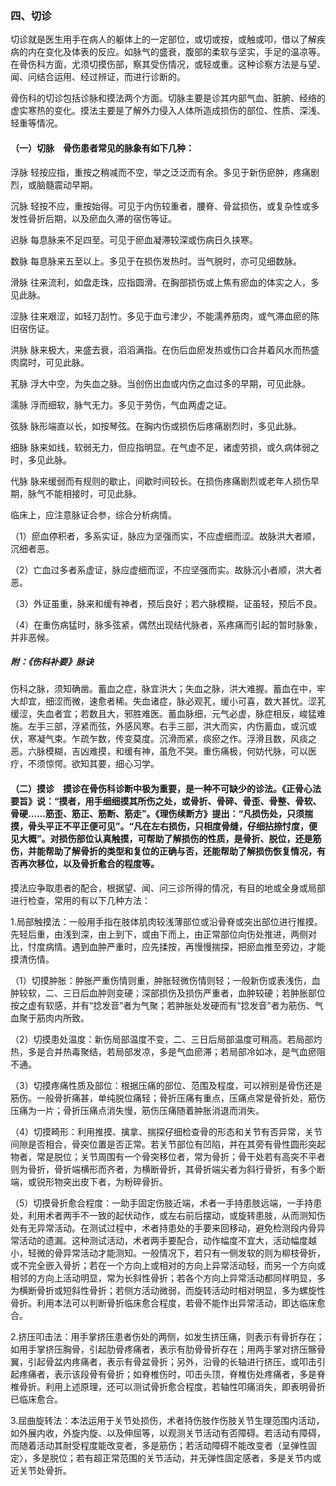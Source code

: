 ### 四、切诊

切诊就是医生用手在病人的躯体上的一定部位，或切或按，或触或叩，借以了解疾病的内在变化及体表的反应。如脉气的盛衰，腹部的柔软与坚实，手足的温凉等。在骨伤科方面，尤须切摸伤部，察其受伤情况，或轻或重。这种诊察方法是与望、闻、问结合运用、经过辨证，而进行诊断的。

骨伤科的切诊包括诊脉和摸法两个方面。切脉主要是诊其内部气血、脏腑、经络的虚实寒热的变化。摸法主要是了解外力侵入人体所造成损伤的部位、性质、深浅、轻重等情况。

#### （一）切脉　骨伤患者常见的脉象有如下几种：

浮脉 轻按应指，重按之稍减而不空，举之泛泛而有余。多见于新伤瘀肿，疼痛剧烈，或脑髓震动早期。

沉脉 轻按不应，重按始得。可见于内伤较重者，腰脊、骨盆损伤，或复杂性或多发性骨折后期，以及瘀血久滞的宿伤等证。

迟脉 每息脉来不足四至。可见于瘀血凝滞较深或伤病日久挟寒。

数脉 每息脉来五至以上。多见于在损伤发热时。当气脱时，亦可见细数脉。

滑脉 往来流利，如盘走珠，应指圆滑。在胸部损伤或上焦有瘀血的体实之人，多见此脉。

涩脉 往来艰涩，如轻刀刮竹。多见于血亏津少，不能濡养筋肉，或气滞血瘀的陈旧宿伤证。

洪脉 脉来极大，来盛去衰，滔滔满指。在伤后血瘀发热或伤口合并着风水而热盛肉腐时，可见此脉。

芤脉 浮大中空，为失血之脉。当创伤出血或内伤之血过多的早期，可见此脉。

濡脉 浮而细软，脉气无力。多见于劳伤，气血两虚之证。

弦脉 脉形端直以长，如按琴弦。在胸内伤或损伤后疼痛剧烈时，多见此脉。

细脉 脉来如线，软弱无力，但应指明显。在气虚不足，诸虚劳损，或久病体弱之时，多见此脉。

代脉 脉来缓弱而有规则的歇止，间歇时间较长。在损伤疼痛剧烈或老年人损伤早期，脉气不能相接时，可见此脉。

临床上，应注意脉证合参，综合分析病情。

（1）瘀血停积者，多系实证，脉应为坚强而实，不应虚细而涩。故脉洪大者顺，沉细者恶。

（2）亡血过多者系虚证，脉应虚细而涩，不应坚强而实。故脉沉小者顺，洪大者恶。

（3）外证虽重，脉来和缓有神者，预后良好；若六脉模糊，证虽轻，预后不良。

（4）在重伤病猛时，脉多弦紧，偶然出现结代脉者，系疼痛而引起的暂时脉象，并非恶候。

##### 附：《伤科补要》脉诀

伤科之脉，须知确凿。蓄血之症，脉宜洪大；失血之脉，洪大难握。蓄血在中，牢大却宜，细涩而微，速愈者稀。失血诸症，脉必观芤，缓小可喜，数大甚忧。涩芤缓涩，失血者宜；若数且大，邪胜难医。蓄血脉细，元气必虚，脉症相反，峻猛难施。左手三部，浮紧而弦，外感风寒。右手三部，洪大而实，内伤蓄血，或沉或伏，寒凝气束。乍疏乍数，传变莫度。沉滑而紧，痰瘀之作。浮滑且数，风痰之恶。六脉模糊，吉凶难摸，和缓有神，虽危不哭。重伤痛极，何妨代脉，可以医疗，不须惊愕。欲知其要，细心习学。

#### （二）摸诊　摸诊在骨伤科诊断中极为重要，是一种不可缺少的诊法。《正骨心法要旨》说：“摸者，用手细细摸其所伤之处，或骨折、骨碎、骨歪、骨整、骨软、骨硬……筋歪、筋正、筋断、筋走”。《理伤续断方》提出：“凡损伤处，只须揣摸，骨头平正不平正便可见”。“凡在左右损伤，只相度骨缝，仔细拈捺忖度，便见大概”。对损伤部位认真触摸，可帮助了解损伤的性质，是骨折、脱位，还是筋伤，并能帮助了解骨折的类型和复位的正确与否，还能帮助了解损伤恢复情况，有否再次移位，以及骨折愈合的程度等。

摸法应争取患者的配合，根据望、闻、问三诊所得的情况，有目的地或全身或局部进行检查，常用的有以下几种方法：

1.局部触摸法：一般用手指在肢体肌肉较浅薄部位或沿骨脊或突出部位进行推摸。先轻后重，由浅到深，由上到下，或由下而上，由正常部位向伤处推进，两侧对比，忖度病情。遇到血肿严重时，应先揉按，再慢慢揣探，把瘀血推至旁边，才能摸清伤情。

（1）切摸肿胀：肿胀严重伤情则重，肿胀轻微伤情则轻；一般新伤或表浅伤，血肿较软，二、三日后血肿则变硬；深部损伤及损伤严重者，血肿较硬；若肿胀部位按之虚有软感，并有“捻发音”者为气聚；若肿胀处发硬而有“捻发音”者为筋伤、气血聚于筋肉内所致。

（2）切摸患处温度：新伤局部温度不变，二、三日后局部温度可稍高。若局部灼热，多是合并热毒聚结，若局部发凉，多是气血瘀滞；若局部冷如冰，是气血瘀阻不通。

（3）切摸疼痛性质及部位：根据压痛的部位、范围及程度，可以辨别是骨伤还是筋伤。一般骨折痛甚，单纯脱位痛轻；骨折压痛有重点，压痛点常是骨折处，筋伤压痛为一片；骨折压痛点消失慢，筋伤压痛随着肿胀消退而消失。

（4）切摸畸形：利用推摸、擒拿、揣探仔细检查骨的形态和关节有否异常，关节间隙是否相合，骨突位置是否正常。若关节部位有凹陷，并在其旁有骨性圆形突起物者，常是脱位；关节周围有一个骨突移位者，常为骨折；骨干处若有高突不平者则为骨折，骨折端横形而齐者，为横断骨折，其骨折端尖者为斜行骨折，有多个断端，或锐形物突出皮下者，为粉碎骨折。

（5）切摸骨折愈合程度：一助手固定伤肢近端，术者一手持患肢远端，一手持患处，利用术者两手不一致的起伏动作，或左右前后摆动，或旋转患肢，从而测知伤处有无异常活动。在测试过程中，术者持患处的手要来回移动，避免检测段内骨异常活动的遗漏。这种测试活动，术者两手要配合，动作幅度不宜大，活动幅度越小，轻微的骨异常活动才能测知。一般情况下，若只有一侧发软的则为柳枝骨折，或不完全嵌入骨折；若在一个方向上或相对的方向上异常活动轻，而另一个方向或相邻的方向上活动明显，常为长斜性骨折；若各个方向上异常活动都同样明显，多为横断骨折或短斜性骨折；若侧方活动微弱，而旋转活动时相对明显，多为螺旋性骨折。利用本法可以判断骨折临床愈合程度，若骨不能作出异常活动，即达临床愈合。

2.挤压叩击法：用手掌挤压患者伤处的两侧，如发生挤压痛，则表示有骨折存在；如用手掌挤压胸骨，引起肋骨疼痛者，表示有肋骨骨折存在；用两手掌对挤压髂骨翼，引起骨盆内疼痛者，表示有骨盆骨折；另外，沿骨的长轴进行挤压，或叩击引起疼痛者，表示该段骨有骨折；如脊椎伤时，叩击头顶，脊椎伤处疼痛者，多是脊椎骨折。利用上述原理，还可以测试骨折愈合程度，若轴性叩痛消失，即表明骨折已临床愈合。

3.屈曲旋转法：本法运用于关节处损伤，术者持伤肢作伤肢关节生理范围内活动，如外展内收，外旋内旋、以及伸屈等，以观测关节活动有否障碍。若活动有障碍，而随着活动其耐受程度能改变者，多是筋伤；若活动障碍不能改变者（呈弹性固定〉，多是脱位；若有超正常范围的关节活动，并无弹性固定感者，多是关节内或近关节处骨折。
